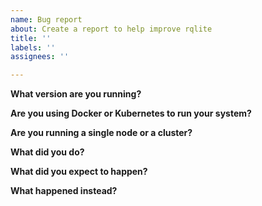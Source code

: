 ```yaml
---
name: Bug report
about: Create a report to help improve rqlite
title: ''
labels: ''
assignees: ''

---
```


**What version are you running?**

**Are you using Docker or Kubernetes to run your system?**

**Are you running a single node or a cluster?**

**What did you do?**

**What did you expect to happen?**

**What happened instead?**

